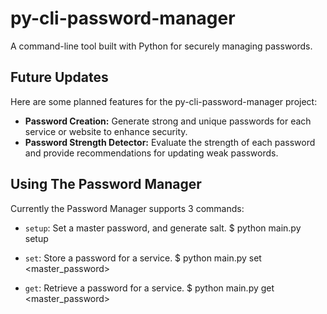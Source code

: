 # py-cli-password-manager
A command-line tool built with Python for securely managing passwords.

## Future Updates

Here are some planned features for the py-cli-password-manager project:

- **Password Creation:** Generate strong and unique passwords for each service or website to enhance security.
- **Password Strength Detector:** Evaluate the strength of each password and provide recommendations for updating weak passwords.

## Using The Password Manager

Currently the Password Manager supports 3 commands:

- `setup`: Set a master password, and generate salt.
   $ python main.py setup

- `set`: Store a password for a service.
   $ python main.py set <master_password> <service> <password>

- `get`: Retrieve a password for a service.
   $ python main.py get <master_password> <service>
